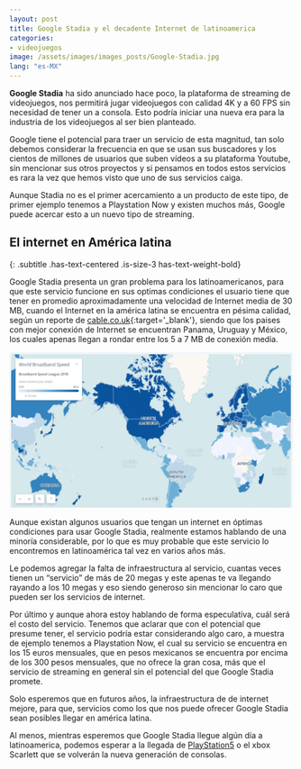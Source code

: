 ```yaml
---
layout: post
title: Google Stadia y el decadente Internet de latinoamerica
categories:
- videojuegos
image: /assets/images/images_posts/Google-Stadia.jpg
lang: "es-MX"
---
```


**Google Stadia** ha sido anunciado hace poco, la plataforma de streaming de videojuegos, nos permitirá jugar videojuegos con calidad 4K y a 60 FPS sin necesidad de tener un a consola. Esto podría iniciar una nueva era para la industria de los videojuegos al ser bien planteado.

Google tiene el potencial para traer un servicio de esta magnitud, tan solo debemos considerar la frecuencia en que se usan sus buscadores y los cientos de millones de usuarios que suben vídeos a su plataforma Youtube, sin mencionar sus otros proyectos y si pensamos en todos estos servicios es rara la vez que hemos visto que uno de sus servicios caiga.

Aunque Stadia no es el primer acercamiento a un producto de este tipo, de primer ejemplo tenemos a Playstation Now y existen muchos más, Google puede acercar esto a un nuevo tipo de streaming.

## El internet en América latina 
{: .subtitle .has-text-centered .is-size-3 has-text-weight-bold}

Google Stadia presenta un gran problema para los latinoamericanos, para que este servicio funcione en sus optimas condiciones el usuario tiene que tener en promedio aproximadamente una velocidad de Internet media de 30 MB, cuando el Internet en la américa latina se encuentra en pésima calidad, según un reporte de [cable.co.uk](https://www.cable.co.uk/broadband/speed/worldwide-speed-league/){:target='_blank'}, siendo que los paises con mejor conexión de Internet se encuentran Panama, Uruguay y México, los cuales apenas llegan a rondar entre los 5 a 7 MB de conexión media.

![Mapa de velocidad de Internet en el mundo](assets/images/images_posts/mapa_medida_internet.png)

Aunque existan algunos usuarios que tengan un internet en óptimas condiciones para usar Google Stadia, realmente estamos hablando de una minoría considerable, por lo que es muy probable que este servicio lo encontremos en latinoamérica tal vez en varios años más.

Le podemos agregar la falta de infraestructura al servicio, cuantas veces tienen un “servicio” de más de 20 megas y este apenas te va llegando rayando a los 10 megas y eso siendo generoso sin mencionar lo caro que pueden ser los servicios de internet.

Por último y aunque ahora estoy hablando de forma especulativa, cuál será el costo del servicio. Tenemos que aclarar que con el potencial que presume tener, el servicio podría estar considerando algo caro, a muestra de ejemplo tenemos a Playstation Now, el cual su servicio se encuentra en los 15 euros mensuales, que en pesos mexicanos se encuentra por encima de los 300 pesos mensuales, que no ofrece la gran cosa, más que el servicio de streaming en general sin el potencial del que Google Stadia promete.

Solo esperemos que en futuros años, la infraestructura de de internet mejore, para que, servicios como los que nos puede ofrecer Google Stadia sean posibles llegar en américa latina.

Al menos, mientras esperemos que Google Stadia llegue algún día a latinoamerica, podemos esperar a la llegada de <a rel="noreferrer noopener" aria-label="PlayStation5 (opens in a new tab)" href="http://insertcoin.xyz/noticias/play-station-5-cerca-de-llegar/" target="_blank">PlayStation5</a> o el xbox Scarlett que se volverán la nueva generación de consolas.